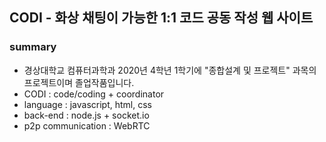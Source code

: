 ## CODI - 화상 채팅이 가능한 1:1 코드 공동 작성 웹 사이트
### summary
- 경상대학교 컴퓨터과학과 2020년 4학년 1학기에 "종합설계 및 프로젝트" 과목의 프로젝트이며 졸업작품입니다.
- CODI : code/coding + coordinator
- language : javascript, html, css
- back-end : node.js + socket.io
- p2p communication : WebRTC

